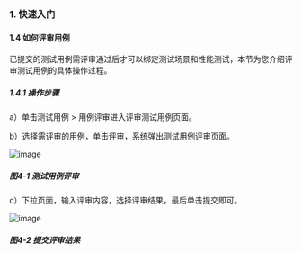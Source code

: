 ### 1. 快速入门

#### 1.4 如何评审用例

已提交的测试用例需评审通过后才可以绑定测试场景和性能测试，本节为您介绍评审测试用例的具体操作过程。

##### 1.4.1 操作步骤

a）单击测试用例 > 用例评审进入评审测试用例页面。

b）选择需评审的用例，单击评审，系统弹出测试用例评审页面。

![image](https://user-images.githubusercontent.com/79617492/184098859-34906ee1-ccfe-423d-9a7c-dd3c862da269.png)

##### 图4-1 测试用例评审

c）下拉页面，输入评审内容，选择评审结果，最后单击提交即可。

![image](https://user-images.githubusercontent.com/79617492/184098881-0a1990e1-857e-496d-801b-7adb6d6c5bc0.png)

##### 图4-2 提交评审结果
